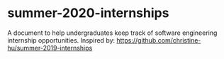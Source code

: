 # summer-2020-internships
A document to help undergraduates keep track of software engineering internship opportunities. Inspired by: https://github.com/christine-hu/summer-2019-internships

